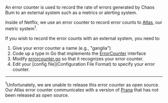 An error counter is used to record the rate of errors generated by Chaos Bum
to an external system such as a metrics or alerting system.

Inside of Netflix, we use an error counter to record error counts to [Atlas](https://github.com/netflix/atlas/wiki), our metric system<sup>1</sup>.

If you wish to record the error counts with an external system, you need to:

1. Give your error counter a name (e.g., "ganglia")
1. Code up a type in Go that implements the [ErrorCounter](https://godoc.org/github.com/Netflix/chaosbum/#ErrorCounter) interface
1. Modify [errorcounter.go](https://github.com/Netflix/chaosbum/blob/master/errorcounter/errorcounter.go) so that it recognizes your error counter.
1. Edit your [config file](Configuration File Format) to specify your error counter.

---

<sup>1</sup>Unfortunately, we are unable to release this error counter as
open source. Our Atlas error counter communicates with a version of
[Prana](https://github.com/Netflix/Prana) that has not been released as open
source.
